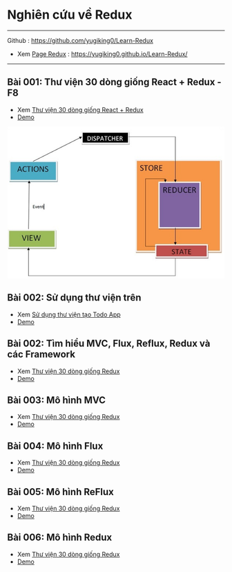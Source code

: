 # Nghiên cứu về Redux

---

<!-- ![Console](./images/001.png "Console") -->
<!-- <img src="./images/001.png" alt="JAVASCRIPT VỚI HTML" width="400px"/> -->

Github : https://github.com/yugiking0/Learn-Redux

- Xem [Page Redux](https://yugiking0.github.io/Learn-Redux/) : https://yugiking0.github.io/Learn-Redux/

---

## Bài 001: Thư viện 30 dòng giống React + Redux - F8

- Xem [Thư viện 30 dòng giống React + Redux](./detail/001-fake-redux/index.md)
- [Demo](./detail/001-fake-redux/demo/index.html)

![Fake-redux](./detail/001-fake-redux/images/redux_flow-04.png 'Fake-redux')

## Bài 002: Sử dụng thư viện trên

- Xem [Sử dụng thư viện tạo Todo App](./detail/001-fake-redux/index.md)
- [Demo](./detail/001-fake-redux/demo/index.html)

## Bài 002: Tìm hiểu MVC, Flux, Reflux, Redux và các Framework

- Xem [Thư viện 30 dòng giống Redux](./detail/001-fake-redux/index.md)
- [Demo](./detail/001-fake-redux/demo/index.html)

## Bài 003: Mô hình MVC

- Xem [Thư viện 30 dòng giống Redux](./detail/001-fake-redux/index.md)
- [Demo](./detail/001-fake-redux/demo/index.html)

## Bài 004: Mô hình Flux

- Xem [Thư viện 30 dòng giống Redux](./detail/001-fake-redux/index.md)
- [Demo](./detail/001-fake-redux/demo/index.html)

## Bài 005: Mô hình ReFlux

- Xem [Thư viện 30 dòng giống Redux](./detail/001-fake-redux/index.md)
- [Demo](./detail/001-fake-redux/demo/index.html)

## Bài 006: Mô hình Redux

- Xem [Thư viện 30 dòng giống Redux](./detail/001-fake-redux/index.md)
- [Demo](./detail/001-fake-redux/demo/index.html)
